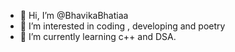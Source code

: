 - 👋 Hi, I’m @BhavikaBhatiaa
- 👀 I’m interested in coding , developing and poetry
- 🌱 I’m currently learning c++ and DSA.

<!---
BhavikaBhatiaa/BhavikaBhatiaa is a ✨ special ✨ repository because its `README.md` (this file) appears on your GitHub profile.
You can click the Preview link to take a look at your changes.
--->
